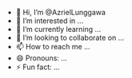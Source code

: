 - 👋 Hi, I’m @AzrielLunggawa
- 👀 I’m interested in ...
- 🌱 I’m currently learning ...
- 💞️ I’m looking to collaborate on ...
- 📫 How to reach me ...
- 😄 Pronouns: ...
- ⚡ Fun fact: ...

<!---
AzrielLunggawa/AzrielLunggawa is a ✨ special ✨ repository because its `README.md` (this file) appears on your GitHub profile.
You can click the Preview link to take a look at your changes.
--->
